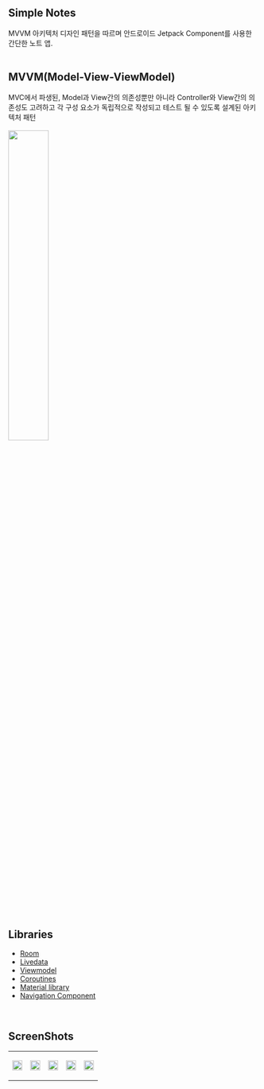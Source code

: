 ## Simple Notes

MVVM 아키텍처 디자인 패턴을 따르며 안드로이드 Jetpack Component를 사용한 간단한 노트 앱.<br/><br/>

## MVVM(Model-View-ViewModel)

MVC에서 파생된, Model과 View간의 의존성뿐만 아니라 Controller와 View간의 의존성도 고려하고 각 구성 요소가 독립적으로 작성되고 테스트 될 수 있도록 설계된 아키텍처 패턴<br/><br/>
<img src = "https://github.com/youuungh/simple-note-android-app/assets/97438155/3e48f97a-407d-42ab-95ff-25e2a6bde65a" width="40%" height="40%" /><br/><br/>

## Libraries
<ul>
<li><a href="https://developer.android.com/topic/libraries/architecture/room" target="_blank">Room</a></li>
<li><a href="https://developer.android.com/topic/libraries/architecture/livedata">Livedata</a></li>
<li><a href="https://developer.android.com/topic/libraries/architecture/viewmodel" target="_blank">Viewmodel</a></li>
<li><a href="https://developer.android.com/kotlin/coroutines" target="_blank">Coroutines</a></li>
<li><a href="https://material.io/develop/android/docs/getting-started/" target="_blank">Material library</a></li>
<li><a href="https://developer.android.com/guide/navigation/navigation-getting-started" target="_blank">Navigation Component</a></li>
</ul><br/>

## ScreenShots
||||||
|---|---|---|---|---|
|<p align="center"><img src = "https://github.com/youuungh/simple-note-android-app/assets/97438155/798fb702-a560-4c9a-9188-a716bc838c61" width="100%" height="100%"></p>|<p align="center"><img src = "https://github.com/youuungh/simple-note-android-app/assets/97438155/45d6bdfd-5098-4e72-a260-3afa6cb64112" width="100%" height="100%"></p>|<p align="center"><img src = "https://github.com/youuungh/simple-note-android-app/assets/97438155/0d1de627-4deb-4963-aab4-e34abac4e452" width="100%" height="100%"></p>|<p align="center"><img src = "https://github.com/youuungh/simple-note-android-app/assets/97438155/056174ed-d2f4-4df4-a7a3-3cce85111c66" width="100%" height="100%"></p>|<p align="center"><img src = "https://github.com/youuungh/simple-note-android-app/assets/97438155/db3be121-be89-4c9f-8a7f-140591945f29" width="100%" height="100%"></p>|
